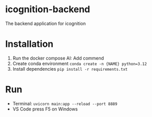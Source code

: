 # icognition-backend
The backend application for icognition

# Installation
1. Run the docker compose AI: Add commend
2. Create conda environment `conda create -n {NAME} python=3.12`
3. Install dependencies `pip install -r requirements.txt`

# Run
* Terminal: `uvicorn main:app --reload --port 8889`
* VS Code press F5 on Windows 

